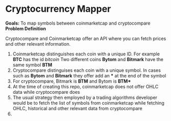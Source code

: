 <h1>Cryptocurrency Mapper</h1>
<b>Goals:</b> To map symbols between coinmarketcap and cryptocompare
<b>Problem Definition</b>
<p>
Cryptocompare and Coinmarketcap offer an API where you can fetch prices and other relevant information.
<ol>
<li>Coinmarketcap distinguishes each coin with a unique ID. For example <b>BTC</b> has the id <i>bitcoin</i> Two different coins <b>Bytom</b> and <b>Bitmark</b> have the same symbol <b>BTM</b></li>
<li>Cryptocompare distinguises each coin with a unique symbol. In cases such as <b>Bytom</b> and <b>Bitmark</b> they offer add an <b>*</b> at the end of the symbol</li>
<li>For cryptocompare, Bitmark is <b>BTM</b> and Bytom is <b>BTM*</b></li>
<li>At the time of creating this repo, coinmarketcap does not offer OHLC data while cryptocompare does</li>
<li>The usual strategy then employed by a trading algorithms developer would be to fetch the list of symbols from coinmarketcap while fetching OHLC, historical and other relevant data from cryptocompare</li>
<li></li>
</ol>
</p>
